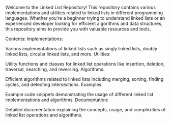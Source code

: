 Welcome to the Linked List Repository! This repository contains various implementations and utilities related to linked lists in different programming languages. Whether you're a beginner trying to understand linked lists or an experienced developer looking for efficient algorithms and data structures, this repository aims to provide you with valuable resources and tools.

Contents:
Implementations:

Various implementations of linked lists such as singly linked lists, doubly linked lists, circular linked lists, and more.
Utilities:

Utility functions and classes for linked list operations like insertion, deletion, traversal, searching, and reversing.
Algorithms:

Efficient algorithms related to linked lists including merging, sorting, finding cycles, and detecting intersections.
Examples:

Example code snippets demonstrating the usage of different linked list implementations and algorithms.
Documentation:

Detailed documentation explaining the concepts, usage, and complexities of linked list operations and algorithms.
